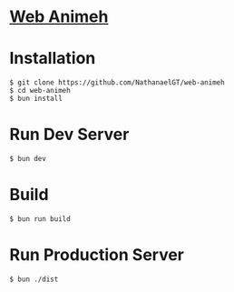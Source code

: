 # [Web Animeh](https://github.com/NathanaelGT/web-animeh)

# Installation

```shell
$ git clone https://github.com/NathanaelGT/web-animeh
$ cd web-animeh
$ bun install
```

# Run Dev Server

```shell
$ bun dev
```

# Build

```shell
$ bun run build
```

# Run Production Server

```shell
$ bun ./dist
```
